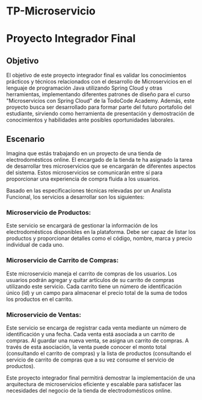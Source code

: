 # TP-Microservicio
# Proyecto Integrador Final

## Objetivo
El objetivo de este proyecto integrador final es validar los conocimientos prácticos y técnicos relacionados con el desarrollo de Microservicios en el lenguaje de programación Java utilizando Spring Cloud y otras herramientas, implementando diferentes patrones de diseño para el curso "Microservicios con Spring Cloud" de la TodoCode Academy. Además, este proyecto busca ser desarrollado para formar parte del futuro portafolio del estudiante, sirviendo como herramienta de presentación y demostración de conocimientos y habilidades ante posibles oportunidades laborales.

## Escenario
Imagina que estás trabajando en un proyecto de una tienda de electrodomésticos online. El encargado de la tienda te ha asignado la tarea de desarrollar tres microservicios que se encargarán de diferentes aspectos del sistema. Estos microservicios se comunicarán entre sí para proporcionar una experiencia de compra fluida a los usuarios.

Basado en las especificaciones técnicas relevadas por un Analista Funcional, los servicios a desarrollar son los siguientes:

### Microservicio de Productos:
Este servicio se encargará de gestionar la información de los electrodomésticos disponibles en la plataforma. Debe ser capaz de listar los productos y proporcionar detalles como el código, nombre, marca y precio individual de cada uno.

### Microservicio de Carrito de Compras:
Este microservicio maneja el carrito de compras de los usuarios. Los usuarios podrán agregar y quitar artículos de su carrito de compras utilizando este servicio. Cada carrito tiene un número de identificación único (id) y un campo para almacenar el precio total de la suma de todos los productos en el carrito.

### Microservicio de Ventas:
Este servicio se encarga de registrar cada venta mediante un número de identificación y una fecha. Cada venta está asociada a un carrito de compras. Al guardar una nueva venta, se asigna un carrito de compras. A través de esta asociación, la venta puede conocer el monto total (consultando el carrito de compras) y la lista de productos (consultando el servicio de carrito de compras que a su vez consume el servicio de productos).

Este proyecto integrador final permitirá demostrar la implementación de una arquitectura de microservicios eficiente y escalable para satisfacer las necesidades del negocio de la tienda de electrodomésticos online.
